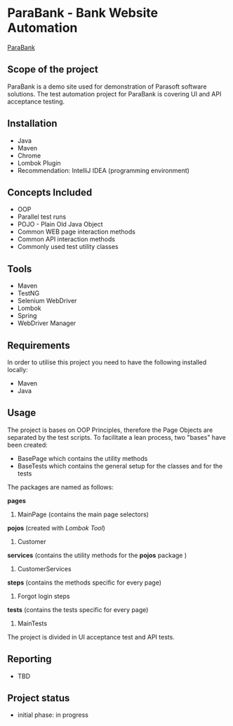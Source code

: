 # ParaBank - Bank Website Automation 
[ParaBank](https://parabank.parasoft.com/parabank/index.htm) 

## Scope of the project 
ParaBank is a demo site used for demonstration of Parasoft software solutions.
The test automation project for ParaBank is covering UI and API acceptance testing.

## Installation
* Java
* Maven
* Chrome
* Lombok Plugin
* Recommendation: IntelliJ IDEA (programming environment)

## Concepts Included
* OOP
* Parallel test runs
* POJO - Plain Old Java Object 
* Common WEB page interaction methods
* Common API interaction methods
* Commonly used test utility classes

## Tools
* Maven
* TestNG
* Selenium WebDriver
* Lombok
* Spring 
* WebDriver Manager

## Requirements
In order to utilise this project you need to have the following installed locally:
* Maven 
* Java 

## Usage
The project is bases on OOP Principles, therefore the Page Objects are separated by the test scripts.
To facilitate a lean process, two "bases" have been created:
* BasePage which contains the utility methods
* BaseTests which contains the general setup for the classes and for the tests

The packages are named as follows:

**pages**
1. MainPage (contains the main page selectors)

**pojos** (created with *Lombok Tool*)
1. Customer

**services** (contains the utility methods for the **pojos** package )
1. CustomerServices

**steps** (contains the methods specific for every page)
1. Forgot login steps

**tests** (contains the tests specific for every page)
1. MainTests

The project is divided in UI acceptance test and API tests. 

## Reporting
* TBD

## Project status
* initial phase: in progress


